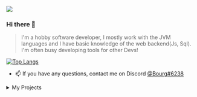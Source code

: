 ![](https://komarev.com/ghpvc/?username=B0urg&color=blue)
### Hi there 👋

> I'm a hobby software developer, I mostly work with the JVM languages and I  have basic knowledge of the web backend(Js, Sql). I'm often busy developing tools for other Devs!


[![Top Langs](https://github-readme-stats.vercel.app/api/top-langs/?username=b0urg&theme=dracula)](https://github.com/anuraghazra/github-readme-stats)

- 📫 If you have any questions, contact me on Discord [@Bourg#6238](https://discord.com/users/933699621878906921)
<details>
  <summary>My Projects </summary>

#### [GamJam 2 by Devcord(2022-11)](https://github.com/B0urg/DevCord-PluginJam-2022-11)
    
    In november 2022, i contribiuted in the second GamJam by DevCord and got 4th Place 😊.

#### [Level2Bot(2022-08)(But i think i will recode this in the futur in Kotlin of course😉)](https://github.com/B0urg/Level2Bot)

    The "official" bot of the Level2 Hackerspace Luxemburg(but it don't really works)

#### [LYRC 2022(2022-07)](https://github.com/felixgasiaux/CodeClub_LYRC_Robot_2022)

    In July 2022, I took part in the LYRIC (Luxembourg youth robotic challenge) in the Level2 Codeclub team.
   </details>
